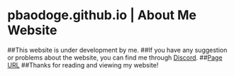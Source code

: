# pbaodoge.github.io | About Me Website 
##This website is under development by me.
##If you have any suggestion or problems about the website, you can find me through [Discord](https://discord.gg/9y7Uc4kxgh).
##[Page URL](https://pbaodoge.github.io)
##Thanks for reading and viewing my website!

